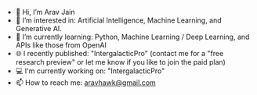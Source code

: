 - 👋 Hi, I’m Arav Jain
- 👀 I’m interested in: Artificial Intelligence, Machine Learning, and Generative AI.
- 🌱 I’m currently learning: Python, Machine Learning / Deep Learning, and APIs like those from OpenAI
- 🌐 I recently published: "IntergalacticPro" (contact me for a "free research preview" or let me know if you like to join the paid plan)
- 💻 I'm currently working on: "IntergalacticPro"
- 📫 How to reach me: aravhawk@gmail.com

<!---
aravhawk/aravhawk is a ✨ special ✨ repository because its `README.md` (this file) appears on your GitHub profile.
You can click the Preview link to take a look at your changes.
--->
